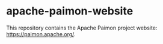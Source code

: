 # apache-paimon-website
This repository contains the Apache Paimon project website: https://paimon.apache.org/.
